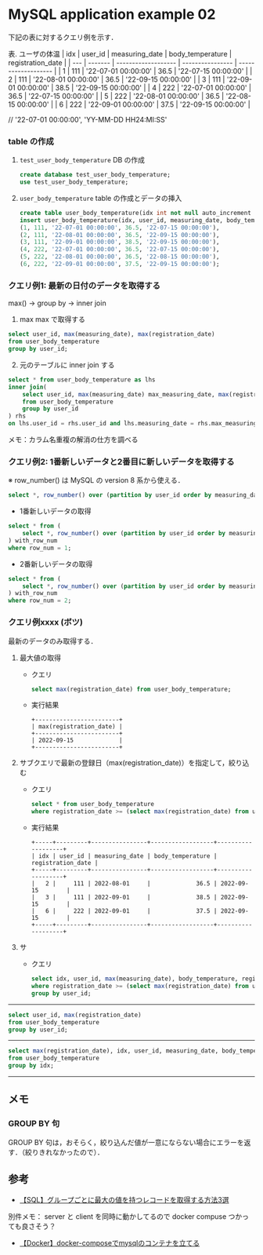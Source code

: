 # MySQL application example 02

下記の表に対するクエリ例を示す．

表. ユーザの体温
| idx | user_id |      measuring_date | body_temperature |   registration_date |
| --- | ------- | ------------------- | ---------------- | ------------------- |
|   1 |     111 | '22-07-01 00:00:00' |             36.5 | '22-07-15 00:00:00' |
|   2 |     111 | '22-08-01 00:00:00' |             36.5 | '22-09-15 00:00:00' |
|   3 |     111 | '22-09-01 00:00:00' |             38.5 | '22-09-15 00:00:00' |
|   4 |     222 | '22-07-01 00:00:00' |             36.5 | '22-07-15 00:00:00' |
|   5 |     222 | '22-08-01 00:00:00' |             36.5 | '22-08-15 00:00:00' |
|   6 |     222 | '22-09-01 00:00:00' |             37.5 | '22-09-15 00:00:00' |

// '22-07-01 00:00:00', 'YY-MM-DD HH24:MI:SS'


### table の作成

1. `test_user_body_temperature` DB の作成
   ```sql
   create database test_user_body_temperature;
   use test_user_body_temperature;
   ```
2. `user_body_temperature` table の作成とデータの挿入
   ```sql
   create table user_body_temperature(idx int not null auto_increment primary key, user_id int, measuring_date date, body_temperature float, registration_date date);
   insert user_body_temperature(idx, user_id, measuring_date, body_temperature, registration_date) value
   (1, 111, '22-07-01 00:00:00', 36.5, '22-07-15 00:00:00'),
   (2, 111, '22-08-01 00:00:00', 36.5, '22-09-15 00:00:00'),
   (3, 111, '22-09-01 00:00:00', 38.5, '22-09-15 00:00:00'),
   (4, 222, '22-07-01 00:00:00', 36.5, '22-07-15 00:00:00'),
   (5, 222, '22-08-01 00:00:00', 36.5, '22-08-15 00:00:00'),
   (6, 222, '22-09-01 00:00:00', 37.5, '22-09-15 00:00:00');
   ```

### クエリ例1: 最新の日付のデータを取得する

max() -> group by -> inner join

1. max max で取得する

```sql
select user_id, max(measuring_date), max(registration_date)
from user_body_temperature
group by user_id;
```

2. 元のテーブルに inner join する

```sql
select * from user_body_temperature as lhs
inner join(
    select user_id, max(measuring_date) max_measuring_date, max(registration_date) max_registration_date
    from user_body_temperature
    group by user_id
) rhs
on lhs.user_id = rhs.user_id and lhs.measuring_date = rhs.max_measuring_date and lhs.registration_date = rhs.max_registration_date;
```

メモ：カラム名重複の解消の仕方を調べる

### クエリ例2: 1番新しいデータと2番目に新しいデータを取得する

※ row_number() は MySQL の version 8 系から使える．

```sql
select *, row_number() over (partition by user_id order by measuring_date desc) row_num from user_body_temperature;
```

- 1番新しいデータの取得
```sql
select * from (
    select *, row_number() over (partition by user_id order by measuring_date desc) row_num from user_body_temperature
) with_row_num
where row_num = 1;
```

- 2番新しいデータの取得
```sql
select * from (
    select *, row_number() over (partition by user_id order by measuring_date desc) row_num from user_body_temperature
) with_row_num
where row_num = 2;
```


















### クエリ例xxxx (ボツ)

最新のデータのみ取得する．

1. 最大値の取得
   - クエリ
     ```sql
     select max(registration_date) from user_body_temperature;
     ```
   - 実行結果
     ```console
     +------------------------+
     | max(registration_date) |
     +------------------------+
     | 2022-09-15             |
     +------------------------+
     ```

2. サブクエリで最新の登録日（max(registration_date)）を指定して，絞り込む
   - クエリ
     ```sql
     select * from user_body_temperature
     where registration_date >= (select max(registration_date) from user_body_temperature);
     ```
   - 実行結果
     ```console
     +-----+---------+----------------+------------------+-------------------+
     | idx | user_id | measuring_date | body_temperature | registration_date |
     +-----+---------+----------------+------------------+-------------------+
     |   2 |     111 | 2022-08-01     |             36.5 | 2022-09-15        |
     |   3 |     111 | 2022-09-01     |             38.5 | 2022-09-15        |
     |   6 |     222 | 2022-09-01     |             37.5 | 2022-09-15        |
     +-----+---------+----------------+------------------+-------------------+
     ```

3. サ
   - クエリ
     ```sql
     select idx, user_id, max(measuring_date), body_temperature, registration_date from user_body_temperature
     where registration_date >= (select max(registration_date) from user_body_temperature)
     group by user_id;
     ```




---

```sql
select user_id, max(registration_date)
from user_body_temperature
group by user_id;
```

---

```sql
select max(registration_date), idx, user_id, measuring_date, body_temperature
from user_body_temperature
group by idx;
```

------------


## メモ

### GROUP BY 句

GROUP BY 句は，おそらく，絞り込んだ値が一意にならない場合にエラーを返す．（絞りきれなかったので）．


## 参考

- [【SQL】グループごとに最大の値を持つレコードを取得する方法3選](https://takakisan.com/sql-max-in-each-group/)


別件メモ：
server と client を同時に動かしてるので docker compuse つかっても良さそう？
- [【Docker】docker-composeでmysqlのコンテナを立てる](https://it-blue-collar-dairy.com/mysql_on_docker-compose/)
